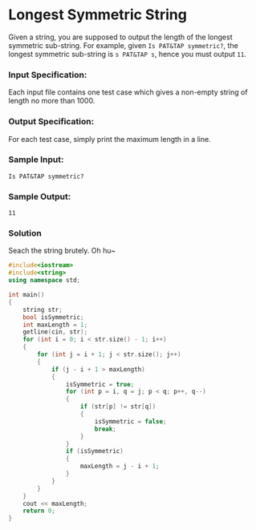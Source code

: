 # Longest Symmetric String
Given a string, you are supposed to output the length of the longest symmetric sub-string. For example, given `Is PAT&TAP symmetric?`, the longest symmetric sub-string is `s PAT&TAP s`, hence you must output `11`.
### Input Specification:
Each input file contains one test case which gives a non-empty string of length no more than 1000.
### Output Specification:
For each test case, simply print the maximum length in a line.
### Sample Input:
```
Is PAT&TAP symmetric?
```
### Sample Output:
```
11
```
### Solution
Seach the string brutely. Oh hu~
```C++
#include<iostream>
#include<string>
using namespace std;

int main()
{
    string str;
    bool isSymmetric;
    int maxLength = 1;
    getline(cin, str);
    for (int i = 0; i < str.size() - 1; i++)
    {
        for (int j = i + 1; j < str.size(); j++)
        {
            if (j - i + 1 > maxLength)
            {
                isSymmetric = true;
                for (int p = i, q = j; p < q; p++, q--)
                {
                    if (str[p] != str[q])
                    {
                        isSymmetric = false;
                        break;
                    }
                }
                if (isSymmetric)
                {
                    maxLength = j - i + 1;
                }
            }
        }
    }
    cout << maxLength;
    return 0;
}
```